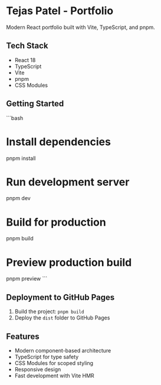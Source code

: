 # Tejas Patel - Portfolio

Modern React portfolio built with Vite, TypeScript, and pnpm.

## Tech Stack

- React 18
- TypeScript
- Vite
- pnpm
- CSS Modules

## Getting Started

\`\`\`bash
# Install dependencies
pnpm install

# Run development server
pnpm dev

# Build for production
pnpm build

# Preview production build
pnpm preview
\`\`\`

## Deployment to GitHub Pages

1. Build the project: `pnpm build`
2. Deploy the `dist` folder to GitHub Pages

## Features

- Modern component-based architecture
- TypeScript for type safety
- CSS Modules for scoped styling
- Responsive design
- Fast development with Vite HMR
